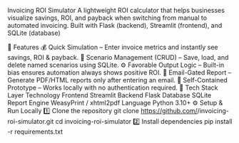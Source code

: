 Invoicing ROI Simulator
A lightweight ROI calculator that helps businesses visualize savings, ROI, and payback when switching from manual to automated invoicing.
Built with Flask (backend), Streamlit (frontend), and SQLite (database)

🚀 Features
💰 Quick Simulation – Enter invoice metrics and instantly see savings, ROI & payback.
💾 Scenario Management (CRUD) – Save, load, and delete named scenarios using SQLite.
⚙️ Favorable Output Logic – Built-in bias ensures automation always shows positive ROI.
📧 Email-Gated Report – Generate PDF/HTML reports only after entering an email.
🧩 Self-Contained Prototype – Works locally with no authentication required.
🧱 Tech Stack
Layer	Technology
Frontend	Streamlit
Backend	Flask
Database	SQLite
Report Engine	WeasyPrint / xhtml2pdf
Language	Python 3.10+
⚙️ Setup & Run Locally
1️⃣ Clone the repository
git clone https://github.com/<your-username>/invoicing-roi-simulator.git
cd invoicing-roi-simulator
2️⃣ Install dependencies
pip install -r requirements.txt
